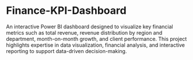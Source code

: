 # Finance-KPI-Dashboard
An interactive Power BI dashboard designed to visualize key financial metrics such as total revenue, revenue distribution by region and department, month-on-month growth, and client performance. This project highlights expertise in data visualization, financial analysis, and interactive reporting to support data-driven decision-making.
